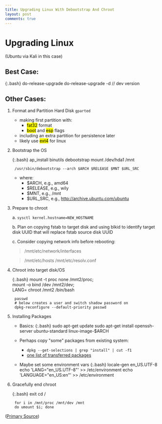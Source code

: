 ```yaml
---
title: Upgrading Linux With Debootstrap And Chroot
layout: post
comments: true
---
```

# Upgrading Linux 
(Ubuntu via Kali in this case)

## Best Case:

{:.bash}
	do-release-upgrade
	do-release-upgrade -d  // dev version


## Other Cases:

1. Format and Partition Hard Disk
	`gparted`
    - making first partition with:
        - <mark>fat32</mark> format
        - <mark>boot</mark> and <mark>esp</mark> flags
    - including an extra partition for persistence later
    - likely use <mark>ext4</mark> for linux

2. Bootstrap the OS

	{:.bash}
        ap_install binutils debootstrap
        mount /dev/hda1 /mnt

        /usr/sbin/debootstrap --arch $ARCH $RELEASE $MNT $URL_SRC


	- where:
		- $ARCH, e.g., amd64
		- $RELEASE, e.g., wily
		- $MNT, e.g., /mnt
		- $URL_SRC, e.g., http://archive.ubuntu.com/ubuntu

3. Prepare to chroot

    a. `sysctl kernel.hostname=NEW_HOSTNAME`

    b. Plan on copying fstab to target disk and using blkid to identify target disk UUID that will replace fstab source disk UUID

    c. Consider copying network info before rebooting:
   
    > /mnt/etc/network/interfaces
   
	> /mnt/etc/hosts
	> /mnt/etc/resolv.conf

4. Chroot into target disk/OS

    {:.bash}
        mount -t proc none /mnt2/proc; \
        mount -o bind /dev /mnt2/dev; \
        LANG= chroot /mnt2 /bin/bash

        passwd
        # below creates a user and switch shadow password on
        dpkg-reconfigure --default-priority passwd

5. Installing Packages

	- Basics:
		{:.bash}
            sudo apt-get update
            sudo apt-get install openssh-server ubuntu-standard linux-image-$ARCH

	- Perhaps copy "some" packages from existing system:
		- `dpkg --get-selections | grep "install" | cut -f1`
		- [one list of transferred packages](http://pastebin.com/ej2p0Mt3)

    - Maybe set some environment vars
		{:.bash}
            locale-gen en_US.UTF-8
            echo 'LANG="en_US.UTF-8"' >> /etc/environment
            echo 'LANGUAGE="en_US:en"' >> /etc/environment


5. Gracefully end chroot

    {:.bash}
        exit
        cd /

        for i in /mnt/proc /mnt/dev /mnt
        do umount $i; done


([Primary Source](https://help.ubuntu.com/community/Installation/OverSSH))